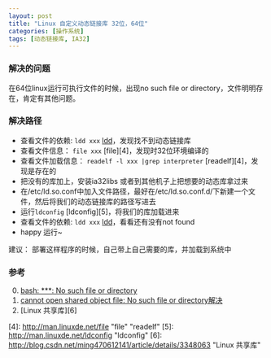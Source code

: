 ```yaml
---
layout: post
title: "Linux 自定义动态链接库 32位，64位"
categories: [操作系统]
tags: [动态链接库, IA32]
---
```


### 解决的问题
在64位linux运行可执行文件的时候，出现no such file or directory，文件明明存在，肯定有其他问题。

### 解决路径
+ 查看文件的依赖: `ldd xxx` [ldd][0]，发现找不到动态链接库
+ 查看文件信息： `file xxx` [file][4]，发现时32位环境编译的
+ 查看文件加载信息： `readelf -l xxx |grep interpreter` [readelf][4]，发现是存在的
+ 把没有的库加上，安装ia32libs 或者到其他机子上把想要的动态库拿过来
+ 在/etc/ld.so.conf中加入文件路径，最好在/etc/ld.so.conf.d/下新建一个文件，然后将我们的动态链接库的路径写进去
+ 运行`ldconfig` [ldconfig][5]，将我们的库加载进来 
+ 查看文件的依赖: `ldd xxx` [ldd][0]，看看还有没有not found
+ happy 运行~

建议： 部署这样程序的时候，自己带上自己需要的库，并加载到系统中



### 参考
0. [ bash: ***: No such file or directory][2]
1. [cannot open shared object file: No such file or directory解决][1]
2. [Linux 共享库][6]

[0]: http://man.linuxde.net/ldd "ldd"
[1]: http://www.2cto.com/os/201306/222628.html "cannot open shared object file: No such file or directory解决"
[2]: http://blog.csdn.net/dlutxie/article/details/8645051 " bash: No such file or directory"
[4]: http://man.linuxde.net/file "file" "readelf"
[5]: http://man.linuxde.net/ldconfig "ldconfig"
[6]: http://blog.csdn.net/ming470612141/article/details/3348063 "Linux 共享库"